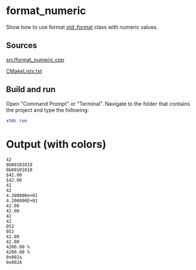 # format_numeric

Show how to use format [xtd::format](https://gammasoft71.github.io/xtd/reference_guides/latest/_format_page.html) class with numeric values.

## Sources

[src/format_numeric.cpp](src/format_numeric.cpp)

[CMakeLists.txt](CMakeLists.txt)

## Build and run

Open "Command Prompt" or "Terminal". Navigate to the folder that contains the project and type the following:

```cmake
xtdc run
```

# Output (with colors)

```
42
0b00101010
0b00101010
$42.00
$42.00
42
42
4.200000e+01
4.200000E+01
42.00
42.00
42
42
052
052
42.00
42.00
4200.00 %
4200.00 %
0x002a
0x002A
```

